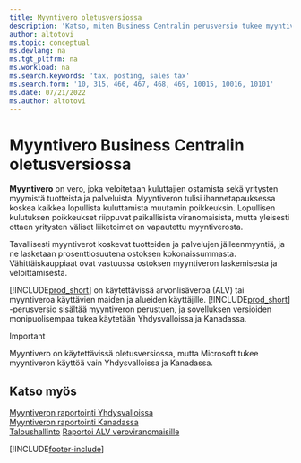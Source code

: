 ```yaml
---
title: Myyntivero oletusversiossa
description: 'Katso, miten Business Centralin perusversio tukee myyntiveroa ja tutustu peruskäsitteen kuvaukseen.'
author: altotovi
ms.topic: conceptual
ms.devlang: na
ms.tgt_pltfrm: na
ms.workload: na
ms.search.keywords: 'tax, posting, sales tax'
ms.search.form: '10, 315, 466, 467, 468, 469, 10015, 10016, 10101'
ms.date: 07/21/2022
ms.author: altotovi
---
```


# <a name="sales-tax-in-the-default-version-of-business-central"></a>Myyntivero Business Centralin oletusversiossa

**Myyntivero** on vero, joka veloitetaan kuluttajien ostamista sekä yritysten myymistä tuotteista ja palveluista. Myyntiveron tulisi ihannetapauksessa koskea kaikkea lopullista kuluttamista muutamin poikkeuksin. Lopullisen kulutuksen poikkeukset riippuvat paikallisista viranomaisista, mutta yleisesti ottaen yritysten väliset liiketoimet on vapautettu myyntiverosta.  

Tavallisesti myyntiverot koskevat tuotteiden ja palvelujen jälleenmyyntiä, ja ne lasketaan prosenttiosuutena ostoksen kokonaissummasta. Vähittäiskauppiaat ovat vastuussa ostoksen myyntiveron laskemisesta ja veloittamisesta.  

[!INCLUDE[prod_short](includes/prod_short.md)] on käytettävissä arvonlisäveroa (ALV) tai myyntiveroa käyttävien maiden ja alueiden käyttäjille. [!INCLUDE[prod_short](includes/prod_short.md)] -perusversio sisältää myyntiveron perustuen, ja sovelluksen versioiden monipuolisempaa tukea käytetään Yhdysvalloissa ja Kanadassa.

> [!IMPORTANT]
> Myyntivero on käytettävissä oletusversiossa, mutta Microsoft tukee myyntiveron käyttöä vain Yhdysvalloissa ja Kanadassa.

## <a name="see-also"></a>Katso myös

[Myyntiveron raportointi Yhdysvalloissa](localfunctionality/UnitedStates/us-sales-tax.md)  
[Myyntiveron raportointi Kanadassa](localfunctionality/canada/ca-sales-tax.md)  
[Taloushallinto](finance.md)
[Raportoi ALV veroviranomaisille](finance-how-report-vat.md)

[!INCLUDE[footer-include](includes/footer-banner.md)]
